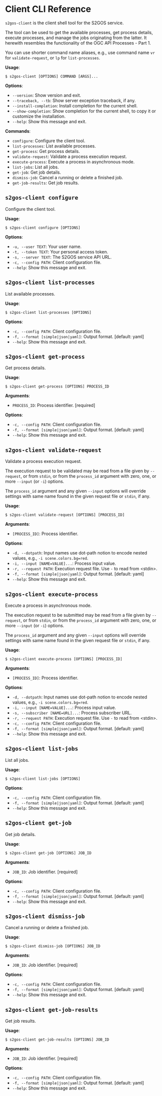 # Client CLI Reference

`s2gos-client` is the client shell tool for the S2GOS service.

The tool can be used to get the available processes, get process details,
execute processes, and manage the jobs originating from the latter. 
It herewith resembles the functionality of the OGC API Processes - Part 1.

You can use shorter command name aliases, e.g., use command name `vr`
for `validate-request`, or `lp` for `list-processes`.

**Usage**:

```console
$ s2gos-client [OPTIONS] COMMAND [ARGS]...
```

**Options**:

* `--version`: Show version and exit.
* `--traceback, --tb`: Show server exception traceback, if any.
* `--install-completion`: Install completion for the current shell.
* `--show-completion`: Show completion for the current shell, to copy it or customize the installation.
* `--help`: Show this message and exit.

**Commands**:

* `configure`: Configure the client tool.
* `list-processes`: List available processes.
* `get-process`: Get process details.
* `validate-request`: Validate a process execution request.
* `execute-process`: Execute a process in asynchronous mode.
* `list-jobs`: List all jobs.
* `get-job`: Get job details.
* `dismiss-job`: Cancel a running or delete a finished job.
* `get-job-results`: Get job results.

## `s2gos-client configure`

Configure the client tool.

**Usage**:

```console
$ s2gos-client configure [OPTIONS]
```

**Options**:

* `-u, --user TEXT`: Your user name.
* `-t, --token TEXT`: Your personal access token.
* `-s, --server TEXT`: The S2GOS service API URL.
* `-c, --config PATH`: Client configuration file.
* `--help`: Show this message and exit.

## `s2gos-client list-processes`

List available processes.

**Usage**:

```console
$ s2gos-client list-processes [OPTIONS]
```

**Options**:

* `-c, --config PATH`: Client configuration file.
* `-f, --format [simple|json|yaml]`: Output format.  [default: yaml]
* `--help`: Show this message and exit.

## `s2gos-client get-process`

Get process details.

**Usage**:

```console
$ s2gos-client get-process [OPTIONS] PROCESS_ID
```

**Arguments**:

* `PROCESS_ID`: Process identifier.  [required]

**Options**:

* `-c, --config PATH`: Client configuration file.
* `-f, --format [simple|json|yaml]`: Output format.  [default: yaml]
* `--help`: Show this message and exit.

## `s2gos-client validate-request`

Validate a process execution request.

The execution request to be validated may be read from a file given
by `--request`, or from `stdin`, or from the `process_id` argument
with zero, one, or more `--input` (or `-i`) options.

The `process_id` argument and any given `--input` options will override
settings with same name found in the given request file or `stdin`, if any.

**Usage**:

```console
$ s2gos-client validate-request [OPTIONS] [PROCESS_ID]
```

**Arguments**:

* `[PROCESS_ID]`: Process identifier.

**Options**:

* `-d, --dotpath`: Input names use dot-path notion to encode nested values, e.g., `-i scene.colors.bg=red`.
* `-i, --input [NAME=VALUE]...`: Process input value.
* `-r, --request PATH`: Execution request file. Use `-` to read from &lt;stdin&gt;.
* `-f, --format [simple|json|yaml]`: Output format.  [default: yaml]
* `--help`: Show this message and exit.

## `s2gos-client execute-process`

Execute a process in asynchronous mode.

The execution request to be submitted may be read from a file given
by `--request`, or from `stdin`, or from the `process_id` argument
with zero, one, or more `--input` (or `-i`) options.

The `process_id` argument and any given `--input` options will override
settings with same name found in the given request file or `stdin`, if any.

**Usage**:

```console
$ s2gos-client execute-process [OPTIONS] [PROCESS_ID]
```

**Arguments**:

* `[PROCESS_ID]`: Process identifier.

**Options**:

* `-d, --dotpath`: Input names use dot-path notion to encode nested values, e.g., `-i scene.colors.bg=red`.
* `-i, --input [NAME=VALUE]...`: Process input value.
* `-s, --subscriber [NAME=URL]...`: Process subscriber URL.
* `-r, --request PATH`: Execution request file. Use `-` to read from &lt;stdin&gt;.
* `-c, --config PATH`: Client configuration file.
* `-f, --format [simple|json|yaml]`: Output format.  [default: yaml]
* `--help`: Show this message and exit.

## `s2gos-client list-jobs`

List all jobs.

**Usage**:

```console
$ s2gos-client list-jobs [OPTIONS]
```

**Options**:

* `-c, --config PATH`: Client configuration file.
* `-f, --format [simple|json|yaml]`: Output format.  [default: yaml]
* `--help`: Show this message and exit.

## `s2gos-client get-job`

Get job details.

**Usage**:

```console
$ s2gos-client get-job [OPTIONS] JOB_ID
```

**Arguments**:

* `JOB_ID`: Job identifier.  [required]

**Options**:

* `-c, --config PATH`: Client configuration file.
* `-f, --format [simple|json|yaml]`: Output format.  [default: yaml]
* `--help`: Show this message and exit.

## `s2gos-client dismiss-job`

Cancel a running or delete a finished job.

**Usage**:

```console
$ s2gos-client dismiss-job [OPTIONS] JOB_ID
```

**Arguments**:

* `JOB_ID`: Job identifier.  [required]

**Options**:

* `-c, --config PATH`: Client configuration file.
* `-f, --format [simple|json|yaml]`: Output format.  [default: yaml]
* `--help`: Show this message and exit.

## `s2gos-client get-job-results`

Get job results.

**Usage**:

```console
$ s2gos-client get-job-results [OPTIONS] JOB_ID
```

**Arguments**:

* `JOB_ID`: Job identifier.  [required]

**Options**:

* `-c, --config PATH`: Client configuration file.
* `-f, --format [simple|json|yaml]`: Output format.  [default: yaml]
* `--help`: Show this message and exit.
